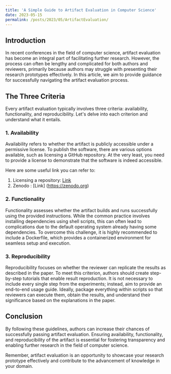```yaml
---
title: 'A Simple Guide to Artifact Evaluation in Computer Science'
date: 2023-05-15
permalink: /posts/2023/05/ArtifactEvaluation/
---
```

## Introduction
In recent conferences in the field of computer science, artifact evaluation has become an integral part of facilitating further research. However, the process can often be lengthy and complicated for both authors and reviewers, primarily because authors may struggle with presenting their research prototypes effectively. In this article, we aim to provide guidance for successfully navigating the artifact evaluation process.

## The Three Criteria
Every artifact evaluation typically involves three criteria: availability, functionality, and reproducibility. Let's delve into each criterion and understand what it entails.

### 1. Availability
Availability refers to whether the artifact is publicly accessible under a permissive license. To publish the software, there are various options available, such as licensing a GitHub repository. At the very least, you need to provide a license to demonstrate that the software is indeed accessible.

Here are some useful link you can refer to: 
1) Licensing a repository: [Link](https://docs.github.com/en/repositories/managing-your-repositorys-settings-and-features/customizing-your-repository/licensing-a-repository)  
2) Zenodo : [Link] (https://zenodo.org) 

### 2. Functionality
Functionality assesses whether the artifact builds and runs successfully using the provided instructions. While the common practice involves installing dependencies using shell scripts, this can often lead to complications due to the default operating system already having some dependencies. To overcome this challenge, it is highly recommended to include a Dockerfile, which provides a containerized environment for seamless setup and execution.

### 3. Reproducibility
Reproducibility focuses on whether the reviewer can replicate the results as described in the paper. To meet this criterion, authors should create step-by-step tutorials that enable result reproduction. It is not necessary to include every single step from the experiments; instead, aim to provide an end-to-end usage guide. Ideally, package everything within scripts so that reviewers can execute them, obtain the results, and understand their significance based on the explanations in the paper.

## Conclusion
By following these guidelines, authors can increase their chances of successfully passing artifact evaluation. Ensuring availability, functionality, and reproducibility of the artifact is essential for fostering transparency and enabling further research in the field of computer science.

Remember, artifact evaluation is an opportunity to showcase your research prototype effectively and contribute to the advancement of knowledge in your domain.
